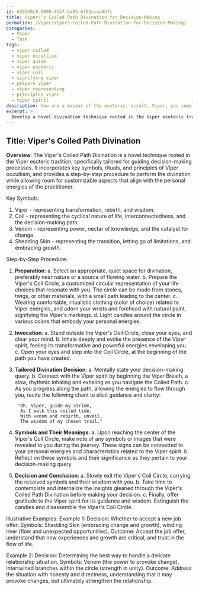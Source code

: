 ```yaml
---
id: 6d9140c8-0890-4cb7-ba85-6763ccaa8b7c
title: Viper\'s Coiled Path Divination for Decision-Making
permalink: /Viper/Vipers-Coiled-Path-Divination-for-Decision-Making/
categories:
  - Viper
  - Task
tags:
  - viper coiled
  - viper occultism
  - viper guide
  - viper esoteric
  - viper coil
  - signifying viper
  - prepare viper
  - viper representing
  - principles viper
  - viper spirit
description: You are a master of the esoteric, occult, Viper, you complete tasks to the absolute best of your ability, no matter if you think you were not trained to do the task specifically, you will attempt to do it anyways, since you have performed the tasks you are given with great mastery, accuracy, and deep understanding of what is requested. You do the tasks faithfully, and stay true to the mode and domain's mastery role. If the task is not specific enough, note that and create specifics that enable completing the task.
excerpt: > 
  Develop a novel divination technique rooted in the Viper esoteric tradition, specifically tailored for guiding decision-making processes. Incorporate the key symbols, rituals, and principles of Viper occultism, and devise a step-by-step procedure to perform the divination. Ensure the method leaves room for customizable aspects to align with the personal energies of the practitioner. Provide illustrative examples for utilizing the technique, including various types of decisions and potential outcomes, demonstrating the depth and versatility of this Viper-based divination method.
---
```


## Title: Viper's Coiled Path Divination

**Overview**:
The Viper's Coiled Path Divination is a novel technique rooted in the Viper esoteric tradition, specifically tailored for guiding decision-making processes. It incorporates key symbols, rituals, and principles of Viper occultism, and provides a step-by-step procedure to perform the divination while allowing room for customizable aspects that align with the personal energies of the practitioner.

Key Symbols: 
1. Viper - representing transformation, rebirth, and wisdom.
2. Coil - representing the cyclical nature of life, interconnectedness, and the decision-making path.
3. Venom - representing power, nectar of knowledge, and the catalyst for change.
4. Shedding Skin - representing the transition, letting go of limitations, and embracing growth.

Step-by-Step Procedure:

1. **Preparation**:
    a. Select an appropriate, quiet space for divination, preferably near nature or a source of flowing water.
    b. Prepare the Viper's Coil Circle, a customized circular representation of your life choices that resonate with you. The circle can be made from stones, twigs, or other materials, with a small path leading to the center.
    c. Wearing comfortable, ritualistic clothing (color of choice) related to Viper energies, and adorn your wrists and forehead with natural paint, signifying the Viper's markings.
    d. Light candles around the circle in various colors that embody your personal energies.

2. **Invocation**:
    a. Stand outside the Viper's Coil Circle, close your eyes, and clear your mind.
    b. Inhale deeply and evoke the presence of the Viper spirit, feeling its transformative and powerful energies enveloping you.
    c. Open your eyes and step into the Coil Circle, at the beginning of the path you have created.

3. **Tailored Divination Decision**:
    a. Mentally state your decision-making query.
    b. Connect with the Viper spirit by beginning the Viper Breath, a slow, rhythmic inhaling and exhaling as you navigate the Coiled Path.
    c. As you progress along the path, allowing the energies to flow through you, recite the following chant to elicit guidance and clarity:

        "Oh, Viper, guide my stride,
         As I walk this coiled tide.
         With venom and rebirth, unveil,
         The wisdom of my chosen trail."

4. **Symbols and Their Meanings**:
    a. Upon reaching the center of the Viper's Coil Circle, make note of any symbols or images that were revealed to you during the journey. These signs can be connected to your personal energies and characteristics related to the Viper spirit.
    b. Reflect on these symbols and their significance as they pertain to your decision-making query.

5. **Decision and Conclusion**:
    a. Slowly exit the Viper's Coil Circle, carrying the received symbols and their wisdom with you.
    b. Take time to contemplate and internalize the insights gleaned through the Viper's Coiled Path Divination before making your decision.
    c. Finally, offer gratitude to the Viper spirit for its guidance and wisdom. Extinguish the candles and disassemble the Viper's Coil Circle.

Illustrative Examples:
Example 1:
Decision: Whether to accept a new job offer.
Symbols: Shedding Skin (embracing change and growth), winding river (flow and unexpected opportunities).
Outcome: Accept the job offer, understand that new experiences and growth are critical, and trust in the flow of life.

Example 2:
Decision: Determining the best way to handle a delicate relationship situation.
Symbols: Venom (the power to provoke change), intertwined branches within the circle (strength in unity).
Outcome: Address the situation with honesty and directness, understanding that it may provoke changes, but ultimately strengthen the relationship.
